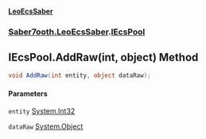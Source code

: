 #### [LeoEcsSaber](index.md 'index')
### [Saber7ooth.LeoEcsSaber](Saber7ooth.LeoEcsSaber.md 'Saber7ooth.LeoEcsSaber').[IEcsPool](IEcsPool.md 'Saber7ooth.LeoEcsSaber.IEcsPool')

## IEcsPool.AddRaw(int, object) Method

```csharp
void AddRaw(int entity, object dataRaw);
```
#### Parameters

<a name='Saber7ooth.LeoEcsSaber.IEcsPool.AddRaw(int,object).entity'></a>

`entity` [System.Int32](https://docs.microsoft.com/en-us/dotnet/api/System.Int32 'System.Int32')

<a name='Saber7ooth.LeoEcsSaber.IEcsPool.AddRaw(int,object).dataRaw'></a>

`dataRaw` [System.Object](https://docs.microsoft.com/en-us/dotnet/api/System.Object 'System.Object')
